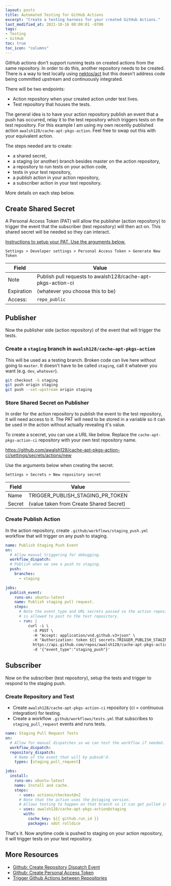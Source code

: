 ```yaml
---
layout: posts
title: Automated Testing for GitHub Actions
excerpt: "Create a testing harness for your created GitHub Actions."
last_modified_at: 2021-10-16 00:00:01 -0700
tags:
- Testing
- GitHub
toc: true
toc_icon: "columns"
---
```


GitHub actions don't support running tests on created actions from the same repository. In order to do this, another repository needs to be created. There is a way to test locally using [nektos/act](https://github.com/nektos/act) but this doesn't address code being committed upstream and continuously integrated.

There will be two endpoints:

* Action repository when your created action under test lives.
* Test repository that houses the tests.

The general idea is to have your action repository publish an event that a push has occurred, relay it to the test repository which triggers tests on the test repository. For this example I am using my own recently published action ``awalsh128/cache-apt-pkgs-action``. Feel free to swap out this with your equivalent action.

The steps needed are to create:

* a shared secret,
* a staging (or another) branch besides master on the action repository,
* a repository to run tests on your action code,
* tests in your test repository,
* a publish action in your action repository,
* a subscriber action in your test repository.

More details on each step below.

## Create Shared Secret

A Personal Access Token (PAT) will allow the publisher (action repository) to trigger the event that the subscriber (test repository) will then act on. This shared secret will be needed so they can interact.

[Instructions to setup your PAT. Use the arguments below.](https://github.com/settings/tokens)

``Settings > Developer settings > Personal Access Token > Generate New Token``

| Field      | Value                                                       |
| ---------- | ----------------------------------------------------------- |
| Note       | Publish pull requests to awalsh128/cache-apt-pkgs-action-ci |
| Expiration | (whatever you choose this to be)                            |
| Access:    | ``repo_public``                                             |

## Publisher

Now the publisher side (action repository) of the event that will trigger the tests.

### Create a ``staging`` branch in ``awalsh128/cache-apt-pkgs-action``

This will be used as a testing branch. Broken code can live here without going to ``master``. It doesn't have to be called ``staging``, call it whatever you want (e.g. ``dev``, ``whatever``).

```sh
git checkout -b staging
git push origin staging
git push --set-upstream origin staging
```

### Store Shared Secret on Publisher

In order for the action repository to publish the event to the test repository, it will need access to it. The PAT will need to be stored in a variable so it can be used in the action without actually revealing it's value.

To create a scecret, you can use a URL like below. Replace the ``cache-apt-pkgs-action-ci`` repository with your own test repository name.

https://github.com/awalsh128/cache-apt-pkgs-action-ci/settings/secrets/actions/new

Use the arguments below when creating the secret.

``Settings > Secrets > New repository secret``

| Field  | Value                                   |
| ------ | --------------------------------------- |
| Name   | TRIGGER_PUBLISH_STAGING_PR_TOKEN        |
| Secret | (value taken from Create Shared Secret) |

### Create Publish Action

In the action repository, create ``.github/workflows/staging_push.yml`` workflow that will trigger on any push to staging.

```yml
name: Publish Staging Push Event
on:
  # Allow manual triggering for debugging.
  workflow_dispatch:
  # Publish when we see a push to staging.
  push:
    branches:
      - staging

jobs:
  publish_event:
    runs-on: ubuntu-latest
    name: Publish staging pull request.
    steps:
      # Note the event_type and URL secrets passed so the action repository 
      # is allowed to post to the test repository.
      - run: |
          curl -i \
            -X POST \
            -H "Accept: application/vnd.github.v3+json" \
            -H "Authorization: token ${{ secrets.TRIGGER_PUBLISH_STAGING_PR_TOKEN }}" \
            https://api.github.com/repos/awalsh128/cache-apt-pkgs-action-ci/dispatches \
            -d '{"event_type":"staging_push"}'
```

## Subscriber

Now on the subscriber (test repository), setup the tests and trigger to respond to the staging push.

### Create Repository and Test

* Create ``awalsh128/cache-apt-pkgs-action-ci`` repository (ci = continuous integration) for testing.
* Create a workflow ``.github/workflows/tests.yml`` that subscribes to ``staging_pull_request`` events and runs tests.

```yml
name: Staging Pull Request Tests
on:
  # Allow for manual dispatches so we can test the workflow if needed.
  workflow_dispatch:
  repository_dispatch:
    # Name of the event that will by pubsub'd.
    types: [staging_pull_request]

jobs:
  install:
    runs-on: ubuntu-latest
    name: Install and cache.
    steps:
      - uses: actions/checkout@v2
      # Note that the action uses the @staging version.
      # Allows testing to happen on that branch so it can get pulled into master once it passes.
      - uses: awalsh128/cache-apt-pkgs-action@staging
        with:
          cache_key: ${{ github.run_id }}
          packages: xdot rolldice
```

That's it. Now anytime code is pushed to staging on your action repository, it will trigger tests on your test repository.

## More Resources

* [Github: Create Repository Dispatch Event](https://docs.github.com/en/rest/reference/repos#create-a-repository-dispatch-event)
* [Github: Create Personal Access Token](https://docs.github.com/en/authentication/keeping-your-account-and-data-secure/creating-a-personal-access-token)
* [Trigger Github Actions between Repositories](https://blog.m157q.tw/posts/2020/07/16/make-one-github-actions-workflow-trigger-another-github-actions-workflow)